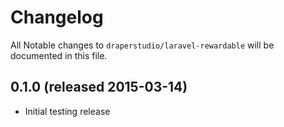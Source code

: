 # Changelog

All Notable changes to `draperstudio/laravel-rewardable` will be documented in this file.

## 0.1.0 (released 2015-03-14)

- Initial testing release
